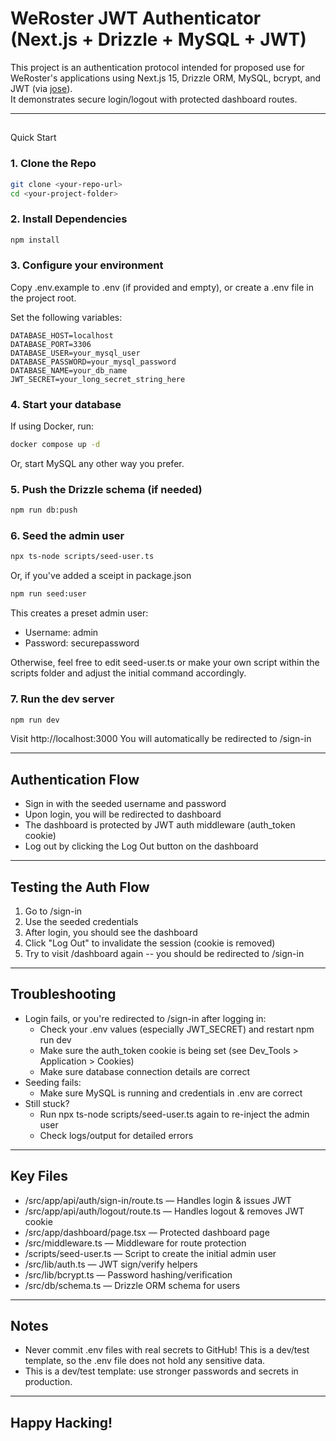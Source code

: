 # WeRoster JWT Authenticator (Next.js + Drizzle + MySQL + JWT)

This project is an authentication protocol intended for proposed use for WeRoster's applications using Next.js 15, Drizzle ORM, MySQL, bcrypt, and JWT (via [jose](https://github.com/panva/jose)).  
It demonstrates secure login/logout with protected dashboard routes.

---

## 
Quick Start

### 1. **Clone the Repo**

```bash
git clone <your-repo-url>
cd <your-project-folder>
```

### 2. **Install Dependencies**
```bash
npm install
```

### 3. **Configure your environment**

Copy .env.example to .env (if provided and empty), or create a .env file in the project root.

Set the following variables:
```env
DATABASE_HOST=localhost
DATABASE_PORT=3306
DATABASE_USER=your_mysql_user
DATABASE_PASSWORD=your_mysql_password
DATABASE_NAME=your_db_name
JWT_SECRET=your_long_secret_string_here
```

### 4. **Start your database**
If using Docker, run:
```bash
docker compose up -d
```
Or, start MySQL any other way you prefer.

### 5. **Push the Drizzle schema (if needed)**
```bash
npm run db:push
```

### 6. **Seed the admin user**
```bash 
npx ts-node scripts/seed-user.ts
```
Or, if you've added a sceipt in package.json
```bash
npm run seed:user
```
This creates a preset admin user:
* Username: admin
* Password: securepassword

Otherwise, feel free to edit seed-user.ts or make your own script within the scripts folder and adjust the initial command accordingly.

### 7. **Run the dev server**
```bash
npm run dev
```
Visit http://localhost:3000
You will automatically be redirected to /sign-in

---
## Authentication Flow
* Sign in with the seeded username and password
* Upon login, you will be redirected to dashboard
* The dashboard is protected by JWT auth middleware (auth_token cookie)
* Log out by clicking the Log Out button on the dashboard

---
## Testing the Auth Flow
1. Go to /sign-in
2. Use the seeded credentials
3. After login, you should see the dashboard
4. Click "Log Out" to invalidate the session (cookie is removed)
5. Try to visit /dashboard again -- you should be redirected to /sign-in

---
## Troubleshooting
* Login fails, or you're redirected to /sign-in after logging in:
    * Check your .env values (especially JWT_SECRET) and restart npm run dev
    * Make sure the auth_token cookie is being set (see Dev_Tools > Application > Cookies)
    * Make sure database connection details are correct
* Seeding fails:
    * Make sure MySQL is running and credentials in .env are correct
* Still stuck?
    * Run npx ts-node scripts/seed-user.ts again to re-inject the admin user
    * Check logs/output for detailed errors

---
## Key Files
* /src/app/api/auth/sign-in/route.ts — Handles login & issues JWT
* /src/app/api/auth/logout/route.ts — Handles logout & removes JWT cookie
* /src/app/dashboard/page.tsx — Protected dashboard page
* /src/middleware.ts — Middleware for route protection
* /scripts/seed-user.ts — Script to create the initial admin user
* /src/lib/auth.ts — JWT sign/verify helpers
* /src/lib/bcrypt.ts — Password hashing/verification
* /src/db/schema.ts — Drizzle ORM schema for users

---
## Notes
* Never commit .env files with real secrets to GitHub! This is a dev/test template, so the .env file does not hold any sensitive data.
* This is a dev/test template: use stronger passwords and secrets in production.

---
## Happy Hacking!
